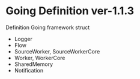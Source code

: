 # Going Definition ver-1.1.3

Definition Going framework struct

- Logger
- Flow
- SourceWorker, SourceWorkerCore
- Worker, WorkerCore
- SharedMemory
- Notification
